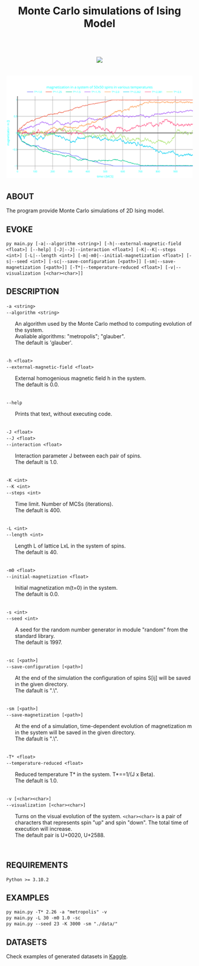 
<h1 align="center"><strong>Monte Carlo simulations of Ising Model</strong></h>

</br>
</br>

![](progress.gif)

![](magnetization.svg)

## ABOUT

The program provide Monte Carlo simulations of 2D Ising model.

## EVOKE

    py main.py [-a|--algorithm <string>] [-h|--external-magnetic-field <float>] [--help] [-J|--J|--interaction <float>] [-K|--K|--steps <int>] [-L|--length <int>] [-m|-m0|--initial-magnetization <float>] [-s|--seed <int>] [-sc|--save-configuration [<path>]] [-sm|--save-magnetization [<path>]] [-T*|--temperature-reduced <float>] [-v|--visualization [<char><char>]]


## DESCRIPTION

<div>
  <code>-a &lt;string&gt;</code></br>
  <code>--algorithm &lt;string&gt;</code></br>
  <ul>
    An algorithm used by the Monte Carlo method to computing evolution of the system.</br> Avaliable algorithms: "metropolis"; "glauber". </br>
    The default is 'glauber'.
  </ul>
</div>
</br>

<div>
  <code>-h &lt;float&gt;</code></br>
  <code>--external-magnetic-field &lt;float&gt;</code></br>
  <ul>
    External homogenious magnetic field h in the system.</br>
    The default is 0.0.
  </ul>
</div>
</br>

<div>
  <code>--help</code></br>
  <ul>
    Prints that text, without executing code.
  </ul>
</div>
</br>

<div>
  <code>-J &lt;float&gt;</code></br>
  <code>--J &lt;float&gt;</code></br>
  <code>--interaction &lt;float&gt;</code></br>
  <ul>
    Interaction parameter J between each pair of spins.</br>
    The default is 1.0.
  </ul>
</div>
</br>

<div>
  <code>-K &lt;int&gt;</code></br>
  <code>--K &lt;int&gt;</code></br>
  <code>--steps &lt;int&gt;</code></br>
  <ul>
    Time limit. Number of MCSs (iterations).</br>
    The default is 400.
  </ul>
</div>
</br>

<div>
  <code>-L &lt;int&gt;</code></br>
  <code>--length &lt;int&gt;</code></br>
  <ul>
    Length L of lattice LxL in the system of spins.</br>
    The default is 40.
  </ul>
</div>
</br>

<div>
  <code>-m0 &lt;float&gt;</code></br>
  <code>--initial-magnetization &lt;float&gt;</code></br>
  <ul>
    Initial magnetization m(t=0) in the system.</br>
    The default is 0.0.
  </ul>
</div>
</br>

<div>
  <code>-s &lt;int&gt;</code></br>
  <code>--seed &lt;int&gt;</code></br>
  <ul>
    A seed for the random number generator in module "random" from the standard library.</br>
    The default is 1997.
  </ul>
</div>
</br>

<div>
  <code>-sc [&lt;path&gt;]</code></br>
  <code>--save-configuration [&lt;path&gt;]</code></br>
  <ul>
    At the end of the simulation the configuration of spins S[ij] will be saved in the given directory.</br>
    The dafault is ".\".
  </ul>
</div>
</br>

<div>
  <code>-sm [&lt;path&gt;]</code></br>
  <code>--save-magnetization [&lt;path&gt;]</code></br>
  <ul>
    At the end of a simulation, time-dependent evolution of magnetization m in the system will be saved in the given directory.</br>
    The dafault is ".\".
  </ul>
</div>
</br>

<div>
  <code>-T* &lt;float&gt;</code></br>
  <code>--temperature-reduced &lt;float&gt;</code></br>
  <ul>
    Reduced temperature T* in the system. T*==1/(J x Beta).</br>
    The default is 1.0.
  </ul>
</div>
</br>

<div>
  <code>-v [&lt;char&gt;&lt;char&gt;]</code></br>
  <code>--visualization [&lt;char&gt;&lt;char&gt;]</code></br>
  <ul>
    Turns on the visual evolution of the system. <code>&lt;char&gt;&lt;char&gt;</code> is a pair of characters that represents spin "up" and spin "down". The total time of execution will increase.</br>
    The default pair is U+0020, U+2588.
  </ul>
</div>
</br>
    
## REQUIREMENTS

    Python >= 3.10.2

## EXAMPLES

    py main.py -T* 2.26 -a "metropolis" -v
    py main.py -L 30 -m0 1.0 -sc
    py main.py --seed 23 -K 3000 -sm "./data/"

## DATASETS

Check examples of generated datasets in [Kaggle](https://www.kaggle.com/datasets/quantumbraindisorder/magnetization).